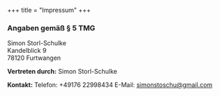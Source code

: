 +++
title = "Impressum"
+++

### Angaben gemäß § 5 TMG

Simon Storl-Schulke  
Kandelblick 9  
78120 Furtwangen  

**Vertreten durch:**
Simon Storl-Schulke  

**Kontakt:**
Telefon: +49176 22998434
E-Mail: simonstoschu@gmail.com
